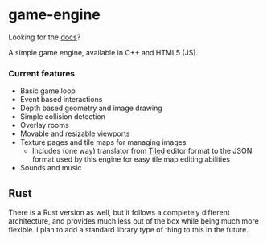 [docs]: https://oinkiguana.github.io/game-engine/

# game-engine

Looking for the [docs]?

A simple game engine, available in C++ and HTML5 (JS).

### Current features

*   Basic game loop
*   Event based interactions
*   Depth based geometry and image drawing
*   Simple collision detection
*   Overlay rooms
*   Movable and resizable viewports
*   Texture pages and tile maps for managing images
    *   Includes (one way) translator from [Tiled](http://www.mapeditor.org/)
        editor format to the JSON format used by this engine for easy tile map
        editing abilities
*   Sounds and music

## Rust

There is a Rust version as well, but it follows a completely different
architecture, and provides much less out of the box while being much more
flexible. I plan to add a standard library type of thing to this in the future.
